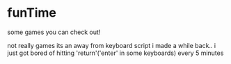 # funTime
some games you can check out! 

not really games its an away from keyboard script i made a while back.. i just got bored of hitting 'return'('enter' in some keyboards) every 5 minutes
